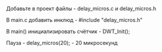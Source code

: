 Добавьте в проект файлы - delay_micros.c и delay_micros.h

В main.c добавить инклюд - #include "delay_micros.h"

В main() инициализировать счётчик - DWT_Init();

Пауза - delay_micros(20); - 20 микросекунд
